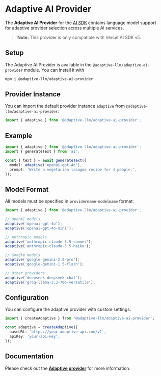 # Adaptive AI Provider

The **Adaptive AI Provider** for the [AI SDK](https://ai-sdk.dev/docs) contains language model support for adaptive provider selection across multiple AI services.

> **Note:** This provider is only compatible with Vercel AI SDK v5.

## Setup

The Adaptive AI Provider is available in the `@adaptive-llm/adaptive-ai-provider` module. You can install it with

```bash
npm i @adaptive-llm/adaptive-ai-provider
```

## Provider Instance

You can import the default provider instance `adaptive` from `@adaptive-llm/adaptive-ai-provider`:

```ts
import { adaptive } from '@adaptive-llm/adaptive-ai-provider';
```

## Example

```ts
import { adaptive } from '@adaptive-llm/adaptive-ai-provider';
import { generateText } from 'ai';

const { text } = await generateText({
  model: adaptive('openai-gpt-4o'),
  prompt: 'Write a vegetarian lasagna recipe for 4 people.',
});
```

## Model Format

All models must be specified in `providername-modelname` format:

```ts
import { adaptive } from '@adaptive-llm/adaptive-ai-provider';

// OpenAI models
adaptive('openai-gpt-4o');
adaptive('openai-gpt-4o-mini');

// Anthropic models
adaptive('anthropic-claude-3.5-sonnet');
adaptive('anthropic-claude-3.5-haiku');

// Google models
adaptive('google-gemini-2.5-pro');
adaptive('google-gemini-1.5-flash');

// Other providers
adaptive('deepseek-deepseek-chat');
adaptive('groq-llama-3.3-70b-versatile');
```

## Configuration

You can configure the adaptive provider with custom settings:

```ts
import { createAdaptive } from '@adaptive-llm/adaptive-ai-provider';

const adaptive = createAdaptive({
  baseURL: 'https://your-adaptive-api.com/v1',
  apiKey: 'your-api-key',
});
```

## Documentation

Please check out the **[Adaptive provider](https://ai-sdk.dev/providers/ai-sdk-providers/adaptive)** for more information.
